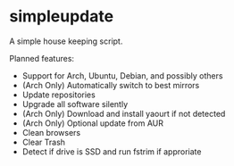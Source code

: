 simpleupdate
============

A simple house keeping script.

Planned features:
* Support for Arch, Ubuntu, Debian, and possibly others
* (Arch Only) Automatically switch to best mirrors
* Update repositories
* Upgrade all software silently
* (Arch Only) Download and install yaourt if not detected
* (Arch Only) Optional update from AUR
* Clean browsers
* Clear Trash
* Detect if drive is SSD and run fstrim if approriate
